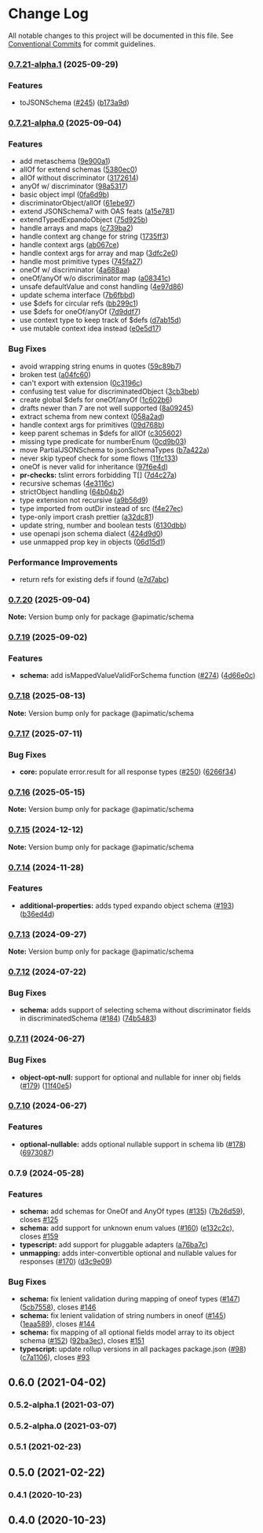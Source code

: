 # Change Log

All notable changes to this project will be documented in this file.
See [Conventional Commits](https://conventionalcommits.org) for commit guidelines.

### [0.7.21-alpha.1](https://github.com/apimatic/apimatic-js-runtime/compare/@apimatic/schema@0.7.20...@apimatic/schema@0.7.21-alpha.1) (2025-09-29)

### Features

- toJSONSchema ([#245](https://github.com/apimatic/apimatic-js-runtime/issues/245)) ([b173a9d](https://github.com/apimatic/apimatic-js-runtime/commit/b173a9d71ac931daaeee170867ae19a4edb16b90))

### [0.7.21-alpha.0](https://github.com/apimatic/apimatic-js-runtime/compare/@apimatic/schema@0.7.20...@apimatic/schema@0.7.21-alpha.0) (2025-09-04)

### Features

- add metaschema ([9e900a1](https://github.com/apimatic/apimatic-js-runtime/commit/9e900a120bdabcea3fbd9dfad5f6c4fbed6bc53b))
- allOf for extend schemas ([5380ec0](https://github.com/apimatic/apimatic-js-runtime/commit/5380ec0ea8ec4459eb2aa4e60f30c21175cf10e8))
- allOf without discriminator ([3172614](https://github.com/apimatic/apimatic-js-runtime/commit/31726143ab46b7532144306a68d0d1046c311362))
- anyOf w/ discriminator ([98a5317](https://github.com/apimatic/apimatic-js-runtime/commit/98a5317af48a85de6ac2e5e74b93c9e02101e5fa))
- basic object impl ([0fa6d9b](https://github.com/apimatic/apimatic-js-runtime/commit/0fa6d9b7d734e220e326c25118afdc66239ce982))
- discriminatorObject/allOf ([61ebe97](https://github.com/apimatic/apimatic-js-runtime/commit/61ebe97abfceb27b900c845ca02e03792ce94b3c))
- extend JSONSchema7 with OAS feats ([a15e781](https://github.com/apimatic/apimatic-js-runtime/commit/a15e781b1e6a4d676a8afbcd647874f8c1565845))
- extendTypedExpandoObject ([75d925b](https://github.com/apimatic/apimatic-js-runtime/commit/75d925b6610f286701a5b8675f00c98bc5a2818a))
- handle arrays and maps ([c739ba2](https://github.com/apimatic/apimatic-js-runtime/commit/c739ba269b2a76bd92b0d417cd9038f7d4cb54a2))
- handle context arg change for string ([1735ff3](https://github.com/apimatic/apimatic-js-runtime/commit/1735ff3158ee605d6dcb7759f13be6a4de95cb7c))
- handle context args ([ab067ce](https://github.com/apimatic/apimatic-js-runtime/commit/ab067cee7a439af3005f9f13e108a62f96a0a729))
- handle context args for array and map ([3dfc2e0](https://github.com/apimatic/apimatic-js-runtime/commit/3dfc2e0d3a86a29496e1e3f3f40662e2d6c59a5d))
- handle most primitive types ([745fa27](https://github.com/apimatic/apimatic-js-runtime/commit/745fa279520e4122441702ba50abd42824032d23))
- oneOf w/ discriminator ([4a688aa](https://github.com/apimatic/apimatic-js-runtime/commit/4a688aaf7734376256e5f9824d447f5fa35f293c))
- oneOf/anyOf w/o discriminator map ([a08341c](https://github.com/apimatic/apimatic-js-runtime/commit/a08341cf0d5ee900bc15b377bf9d4bd916e398ac))
- unsafe defaultValue and const handling ([4e97d86](https://github.com/apimatic/apimatic-js-runtime/commit/4e97d864de07a1fa48911faf921dd7ed273c5a62))
- update schema interface ([7b6fbbd](https://github.com/apimatic/apimatic-js-runtime/commit/7b6fbbd2c47aa2979620c66ec91135d60270dbd6))
- use $defs for circular refs ([bb299c1](https://github.com/apimatic/apimatic-js-runtime/commit/bb299c192106c3d7b7739735bedf7af6e00d8c13))
- use $defs for oneOf/anyOf ([7d9ddf7](https://github.com/apimatic/apimatic-js-runtime/commit/7d9ddf7fc1d18f80b1df6bd7bf697d33b127995b))
- use context type to keep track of $defs ([d7ab15d](https://github.com/apimatic/apimatic-js-runtime/commit/d7ab15d4267f2b83cfdbdd656379490e70008d68))
- use mutable context idea instead ([e0e5d17](https://github.com/apimatic/apimatic-js-runtime/commit/e0e5d171e754f36f9743b5a630921fa32fcd3e20))

### Bug Fixes

- avoid wrapping string enums in quotes ([59c89b7](https://github.com/apimatic/apimatic-js-runtime/commit/59c89b78a85970d7860c1abf11cfd9cee8681785))
- broken test ([a04fc60](https://github.com/apimatic/apimatic-js-runtime/commit/a04fc60db8808fb8498da8480eb45a960d72594a))
- can't export with extension ([0c3196c](https://github.com/apimatic/apimatic-js-runtime/commit/0c3196c14b4fa651632ad83333d4a32f5d94d1a5))
- confusing test value for discriminatedObject ([3cb3beb](https://github.com/apimatic/apimatic-js-runtime/commit/3cb3bebe0c8502be2094c9f5d362d0288a329be7))
- create global $defs for oneOf/anyOf ([1c602b6](https://github.com/apimatic/apimatic-js-runtime/commit/1c602b629275d3ae287459f64fe0b69f9f904c9c))
- drafts newer than 7 are not well supported ([8a09245](https://github.com/apimatic/apimatic-js-runtime/commit/8a0924556f18123a99bff2228df31d77d296dc78))
- extract schema from new context ([058a2ad](https://github.com/apimatic/apimatic-js-runtime/commit/058a2ad0a9e5643e5e0132741d4f84337ed5c494))
- handle context args for primitives ([09d768b](https://github.com/apimatic/apimatic-js-runtime/commit/09d768b012ed524031337e0c24f54e4a8c47b05d))
- keep parent schemas in $defs for allOf ([c305602](https://github.com/apimatic/apimatic-js-runtime/commit/c305602989712ef8d6717d204e9dad44cd16db9b))
- missing type predicate for numberEnum ([0cd9b03](https://github.com/apimatic/apimatic-js-runtime/commit/0cd9b035fa62eee430082e776b208a41e64708f0))
- move PartialJSONSchema to jsonSchemaTypes ([b7a422a](https://github.com/apimatic/apimatic-js-runtime/commit/b7a422ad60e783b08beb47bc73440c92b52d8c5d))
- never skip typeof check for some flows ([11fc133](https://github.com/apimatic/apimatic-js-runtime/commit/11fc13388f96c6d01711c19498a8817b3c81639f))
- oneOf is never valid for inheritance ([97f6e4d](https://github.com/apimatic/apimatic-js-runtime/commit/97f6e4d4cfc7b93403a691ff1f499f4fa5f3ea93))
- **pr-checks:** tslint errors forbidding T[] ([7d4c27a](https://github.com/apimatic/apimatic-js-runtime/commit/7d4c27ab825b5400218d2de92fe5cc007481eebf))
- recursive schemas ([4e3116c](https://github.com/apimatic/apimatic-js-runtime/commit/4e3116cb6a55333cadb58a71327bc0e0bc6b9b6f))
- strictObject handling ([64b04b2](https://github.com/apimatic/apimatic-js-runtime/commit/64b04b2209afc79109f230dfc4cfa071d0a55d55))
- type extension not recursive ([a9b56d9](https://github.com/apimatic/apimatic-js-runtime/commit/a9b56d99740f11006cc08d0eb2930df538451fd7))
- type imported from outDir instead of src ([f4e27ec](https://github.com/apimatic/apimatic-js-runtime/commit/f4e27ec6baf39145f17eedadf5b5f477b4eb113a))
- type-only import crash prettier ([a32dc81](https://github.com/apimatic/apimatic-js-runtime/commit/a32dc812bf83565b56b1c30d573a02ba07508a62))
- update string, number and boolean tests ([6130dbb](https://github.com/apimatic/apimatic-js-runtime/commit/6130dbbf929a7844224f2a0a70d7ebd5cc5a5ce5))
- use openapi json schema dialect ([424d9d0](https://github.com/apimatic/apimatic-js-runtime/commit/424d9d027349544d7f623d22ef7222b68b6d11f7))
- use unmapped prop key in objects ([06d15d1](https://github.com/apimatic/apimatic-js-runtime/commit/06d15d105061578113c310e809f6cf5315d2234b))

### Performance Improvements

- return refs for existing defs if found ([e7d7abc](https://github.com/apimatic/apimatic-js-runtime/commit/e7d7abc8799cadbeeb86383b75c7cf64c6284226))

### [0.7.20](https://github.com/apimatic/apimatic-js-runtime/compare/@apimatic/schema@0.7.19...@apimatic/schema@0.7.20) (2025-09-04)

**Note:** Version bump only for package @apimatic/schema

### [0.7.19](https://github.com/apimatic/apimatic-js-runtime/compare/@apimatic/schema@0.7.18...@apimatic/schema@0.7.19) (2025-09-02)

### Features

- **schema:** add isMappedValueValidForSchema function ([#274](https://github.com/apimatic/apimatic-js-runtime/issues/274)) ([4d66e0c](https://github.com/apimatic/apimatic-js-runtime/commit/4d66e0c615a6e766980c285d949f403221c2128e))

### [0.7.18](https://github.com/apimatic/apimatic-js-runtime/compare/@apimatic/schema@0.7.17...@apimatic/schema@0.7.18) (2025-08-13)

**Note:** Version bump only for package @apimatic/schema

### [0.7.17](https://github.com/apimatic/apimatic-js-runtime/compare/@apimatic/schema@0.7.16...@apimatic/schema@0.7.17) (2025-07-11)

### Bug Fixes

- **core:** populate error.result for all response types ([#250](https://github.com/apimatic/apimatic-js-runtime/issues/250)) ([6266f34](https://github.com/apimatic/apimatic-js-runtime/commit/6266f34bfb4cbfae2ade0958923aa55c0a81826b))

### [0.7.16](https://github.com/apimatic/apimatic-js-runtime/compare/@apimatic/schema@0.7.15...@apimatic/schema@0.7.16) (2025-05-15)

**Note:** Version bump only for package @apimatic/schema

### [0.7.15](https://github.com/apimatic/apimatic-js-runtime/compare/@apimatic/schema@0.7.14...@apimatic/schema@0.7.15) (2024-12-12)

**Note:** Version bump only for package @apimatic/schema

### [0.7.14](https://github.com/apimatic/apimatic-js-runtime/compare/@apimatic/schema@0.7.13...@apimatic/schema@0.7.14) (2024-11-28)

### Features

- **additional-properties:** adds typed expando object schema ([#193](https://github.com/apimatic/apimatic-js-runtime/issues/193)) ([b36ed4d](https://github.com/apimatic/apimatic-js-runtime/commit/b36ed4dd088341e6f69ced399f7d0b83a12c96ef))

### [0.7.13](https://github.com/apimatic/apimatic-js-runtime/compare/@apimatic/schema@0.7.12...@apimatic/schema@0.7.13) (2024-09-27)

**Note:** Version bump only for package @apimatic/schema

### [0.7.12](https://github.com/apimatic/apimatic-js-runtime/compare/@apimatic/schema@0.7.11...@apimatic/schema@0.7.12) (2024-07-22)

### Bug Fixes

- **schema:** adds support of selecting schema without discriminator fields in discriminatedSchema ([#184](https://github.com/apimatic/apimatic-js-runtime/issues/184)) ([74b5483](https://github.com/apimatic/apimatic-js-runtime/commit/74b54837f267cf8063ef6765402972c4a1fd7ba3))

### [0.7.11](https://github.com/apimatic/apimatic-js-runtime/compare/@apimatic/schema@0.7.10...@apimatic/schema@0.7.11) (2024-06-27)

### Bug Fixes

- **object-opt-null:** support for optional and nullable for inner obj fields ([#179](https://github.com/apimatic/apimatic-js-runtime/issues/179)) ([11f40e5](https://github.com/apimatic/apimatic-js-runtime/commit/11f40e5f707499fcec5da7e8733240139d1432c5))

### [0.7.10](https://github.com/apimatic/apimatic-js-runtime/compare/@apimatic/schema@0.7.9...@apimatic/schema@0.7.10) (2024-06-27)

### Features

- **optional-nullable:** adds optional nullable support in schema lib ([#178](https://github.com/apimatic/apimatic-js-runtime/issues/178)) ([6973087](https://github.com/apimatic/apimatic-js-runtime/commit/69730870f2998bc30330a957ace47aff857c09c4))

### 0.7.9 (2024-05-28)

### Features

- **schema:** add schemas for OneOf and AnyOf types ([#135](https://github.com/apimatic/apimatic-js-runtime/issues/135)) ([7b26d59](https://github.com/apimatic/apimatic-js-runtime/commit/7b26d59e9ada13e5f1aef69817950d0b43a7fb62)), closes [#125](https://github.com/apimatic/apimatic-js-runtime/issues/125)
- **schema:** add support for unknown enum values ([#160](https://github.com/apimatic/apimatic-js-runtime/issues/160)) ([e132c2c](https://github.com/apimatic/apimatic-js-runtime/commit/e132c2c3722b6cc4a6870c0c1ac8e82082415d26)), closes [#159](https://github.com/apimatic/apimatic-js-runtime/issues/159)
- **typescript:** add support for pluggable adapters ([a76ba7c](https://github.com/apimatic/apimatic-js-runtime/commit/a76ba7cbf2602bdc48b758816000330429ac4972))
- **unmapping:** adds inter-convertible optional and nullable values for responses ([#170](https://github.com/apimatic/apimatic-js-runtime/issues/170)) ([d3c9e09](https://github.com/apimatic/apimatic-js-runtime/commit/d3c9e0929c6d59cd3380b89e023c020ed5964f1a))

### Bug Fixes

- **schema:** fix lenient validation during mapping of oneof types ([#147](https://github.com/apimatic/apimatic-js-runtime/issues/147)) ([5cb7558](https://github.com/apimatic/apimatic-js-runtime/commit/5cb7558f40beafff913f1b1489801eadb61680b8)), closes [#146](https://github.com/apimatic/apimatic-js-runtime/issues/146)
- **schema:** fix lenient validation of string numbers in oneof ([#145](https://github.com/apimatic/apimatic-js-runtime/issues/145)) ([1eaa589](https://github.com/apimatic/apimatic-js-runtime/commit/1eaa5892dc18f0a295231f02079955e30e267a1a)), closes [#144](https://github.com/apimatic/apimatic-js-runtime/issues/144)
- **schema:** fix mapping of all optional fields model array to its object schema ([#152](https://github.com/apimatic/apimatic-js-runtime/issues/152)) ([92ba3ec](https://github.com/apimatic/apimatic-js-runtime/commit/92ba3ec094918426c6d8c6048041441db2bb0bfd)), closes [#151](https://github.com/apimatic/apimatic-js-runtime/issues/151)
- **typescript:** update rollup versions in all packages package.json ([#98](https://github.com/apimatic/apimatic-js-runtime/issues/98)) ([c7a1106](https://github.com/apimatic/apimatic-js-runtime/commit/c7a1106bfc8e7d10e28dee97fb30a4e2792f21df)), closes [#93](https://github.com/apimatic/apimatic-js-runtime/issues/93)

## 0.6.0 (2021-04-02)

### 0.5.2-alpha.1 (2021-03-07)

### 0.5.2-alpha.0 (2021-03-07)

### 0.5.1 (2021-02-23)

## 0.5.0 (2021-02-22)

### 0.4.1 (2020-10-23)

## 0.4.0 (2020-10-23)
